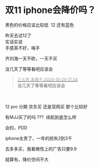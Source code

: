 # 双11 iphone会降价吗？


黑色的价格应该比较低&nbsp;&nbsp;12 还有蓝色<img id="aimg_B397a" onclick="zoom(this, this.src, 0, 0, 0)" class="zoom" src="https://cdn.jsdelivr.net/gh/hishis/forum-master/public/images/patch.gif" onmouseover="img_onmouseoverfunc(this)" onload="thumbImg(this)" border="0" alt="" />

昨天去试12了<br />
实话实说<br />
手感真不好，咯手

齐刘海一天不砍，一天不买

没几天了等等看吧应该会

<div class="quote"><blockquote><font size="2"><a href="https://www.hostloc.com/forum.php?mod=redirect&amp;goto=findpost&amp;pid=9370323&amp;ptid=759899" target="_blank"><font color="#999999">三七开 发表于 2020-10-29 17:34</font></a></font><br />
没几天了等等看吧应该会</blockquote></div><br />
<br />
12 pro 分期 京东买 还是官网买 那个比较好

有MJJ买了的吗 ???&nbsp;&nbsp;续航到底怎么样 <img src="static/image/smiley/default/lol.gif" smilieid="12" border="0" alt="" />

会的，PDD<img id="aimg_ASKyj" onclick="zoom(this, this.src, 0, 0, 0)" class="zoom" src="https://cdn.jsdelivr.net/gh/hishis/forum-master/public/images/patch.gif" onmouseover="img_onmouseoverfunc(this)" onload="thumbImg(this)" border="0" alt="" />

<img src="static/image/smiley/default/lol.gif" smilieid="12" border="0" alt="" />iphone太贵了，一年的损失2到3千

去多多买，我看微性上的广告只要9.9

就算有，降价空间不大
